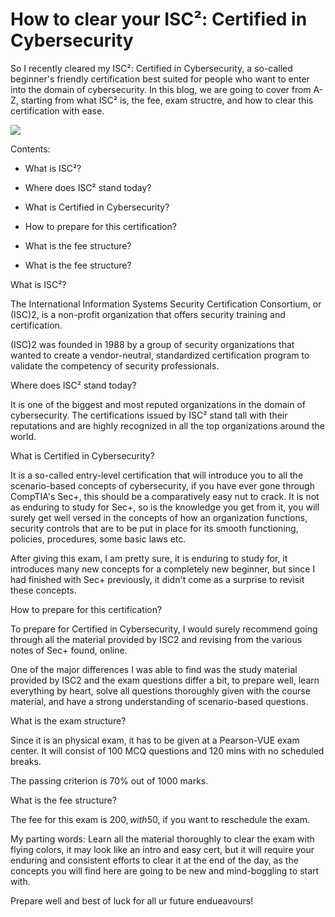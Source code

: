 # How to clear your ISC²: Certified in Cybersecurity


So I recently cleared my ISC²: Certified in Cybersecurity, a so-called beginner's friendly certification best suited for people who want to enter into the domain of cybersecurity. In this blog, we are going to cover from A-Z, starting from what ISC² is, the fee, exam structre, and how to clear this certification with ease.

![](https://static.wixstatic.com/media/e8c859_6b966771809a49369cfd7919d8a18422~mv2.png/v1/fill/w_710,h_210,al_c,lg_1,q_85,enc_auto/e8c859_6b966771809a49369cfd7919d8a18422~mv2.png)

Contents:

-   What is ISC²?
    
-   Where does ISC² stand today?
    
-   What is Certified in Cybersecurity?
    
-   How to prepare for this certification?
    
-   What is the fee structure?
    
-   What is the fee structure?
    

  

What is ISC²?

The International Information Systems Security Certification Consortium, or (ISC)2, is a non-profit organization that offers security training and certification.

(ISC)2 was founded in 1988 by a group of security organizations that wanted to create a vendor-neutral, standardized certification program to validate the competency of security professionals.

  

Where does ISC² stand today?

It is one of the biggest and most reputed organizations in the domain of cybersecurity. The certifications issued by ISC² stand tall with their reputations and are highly recognized in all the top organizations around the world.

  

What is Certified in Cybersecurity?

It is a so-called entry-level certification that will introduce you to all the scenario-based concepts of cybersecurity, if you have ever gone through CompTIA's Sec+, this should be a comparatively easy nut to crack. It is not as enduring to study for Sec+, so is the knowledge you get from it, you will surely get well versed in the concepts of how an organization functions, security controls that are to be put in place for its smooth functioning, policies, procedures, some basic laws etc.

After giving this exam, I am pretty sure, it is enduring to study for, it introduces many new concepts for a completely new beginner, but since I had finished with Sec+ previously, it didn't come as a surprise to revisit these concepts.

  

How to prepare for this certification?

To prepare for Certified in Cybersecurity, I would surely recommend going through all the material provided by ISC2 and revising from the various notes of Sec+ found, online.

One of the major differences I was able to find was the study material provided by ISC2 and the exam questions differ a bit, to prepare well, learn everything by heart, solve all questions thoroughly given with the course material, and have a strong understanding of scenario-based questions.

  

What is the exam structure?

Since it is an physical exam, it has to be given at a Pearson-VUE exam center. It will consist of 100 MCQ questions and 120 mins with no scheduled breaks.

The passing criterion is 70% out of 1000 marks.

  

What is the fee structure?

The fee for this exam is 200$, with 50$, if you want to reschedule the exam.

  

My parting words: Learn all the material thoroughly to clear the exam with flying colors, it may look like an intro and easy cert, but it will require your enduring and consistent efforts to clear it at the end of the day, as the concepts you will find here are going to be new and mind-boggling to start with.

  

Prepare well and best of luck for all ur future endueavours!